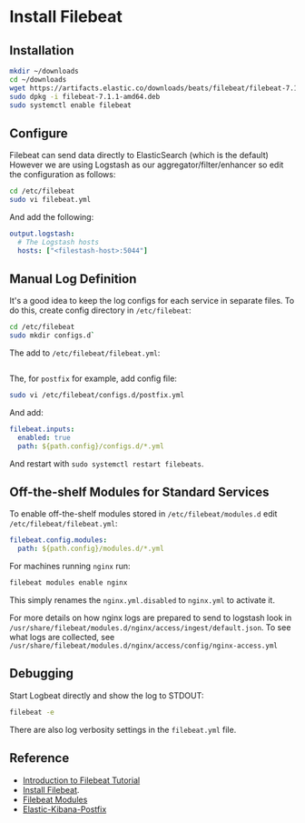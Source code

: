 # Install Filebeat

## Installation

```bash
mkdir ~/downloads
cd ~/downloads
wget https://artifacts.elastic.co/downloads/beats/filebeat/filebeat-7.1.1-amd64.deb
sudo dpkg -i filebeat-7.1.1-amd64.deb
sudo systemctl enable filebeat
```

## Configure

Filebeat can send data directly to ElasticSearch (which is the default) However we are using Logstash
as our aggregator/filter/enhancer so edit the configuration as follows:

```bash
cd /etc/filebeat
sudo vi filebeat.yml
```

And add the following:

```yaml
output.logstash:
  # The Logstash hosts
  hosts: ["<filestash-host>:5044"]
```

## Manual Log Definition

It's a good idea to keep the log configs for each service in separate files. To do this, create config directory in `/etc/filebeat`:

```bash
cd /etc/filebeat
sudo mkdir configs.d`
```

The add to `/etc/filebeat/filebeat.yml`:

```yaml
```

The, for `postfix` for example, add config file:

```bash
sudo vi /etc/filebeat/configs.d/postfix.yml
```

And add:

```yaml
filebeat.inputs:
  enabled: true
  path: ${path.config}/configs.d/*.yml
```

And restart with `sudo systemctl restart filebeats`.

## Off-the-shelf Modules for Standard Services

To enable off-the-shelf modules stored in `/etc/filebeat/modules.d` edit `/etc/filebeat/filebeat.yml`:

```yaml
filebeat.config.modules:
  path: ${path.config}/modules.d/*.yml
```

For machines running `nginx` run:

```bash
filebeat modules enable nginx
```

This simply renames the `nginx.yml.disabled` to `nginx.yml` to activate it.

For more details on how nginx logs are prepared to send to logstash look in `/usr/share/filebeat/modules.d/nginx/access/ingest/default.json`. To see what logs are collected, see `/usr/share/filebeat/modules.d/nginx/access/config/nginx-access.yml`

## Debugging

Start Logbeat directly and show the log to STDOUT:

```bash
filebeat -e
```

There are also log verbosity settings in the `filebeat.yml` file.

## Reference

- [Introduction to Filebeat Tutorial](https://www.elastic.co/guide/en/beats/filebeat/current/filebeat-getting-started.html)
- [Install Filebeat](https://www.elastic.co/guide/en/beats/filebeat/current/filebeat-installation.html).
- [Filebeat Modules](https://www.elastic.co/guide/en/beats/filebeat/master/configuration-filebeat-modules.html)
- [Elastic-Kibana-Postfix](https://github.com/ActionScripted/elastic-kibana-postfix)

```

```
